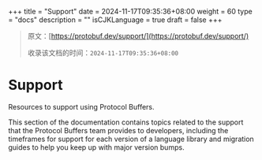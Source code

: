 +++
title = "Support"
date = 2024-11-17T09:35:36+08:00
weight = 60
type = "docs"
description = ""
isCJKLanguage = true
draft = false
+++

> 原文：[https://protobuf.dev/support/](https://protobuf.dev/support/)
>
> 收录该文档的时间：`2024-11-17T09:35:36+08:00`

# Support

Resources to support using Protocol Buffers.



This section of the documentation contains topics related to the support that the Protocol Buffers team provides to developers, including the timeframes for support for each version of a language library and migration guides to help you keep up with major version bumps.
